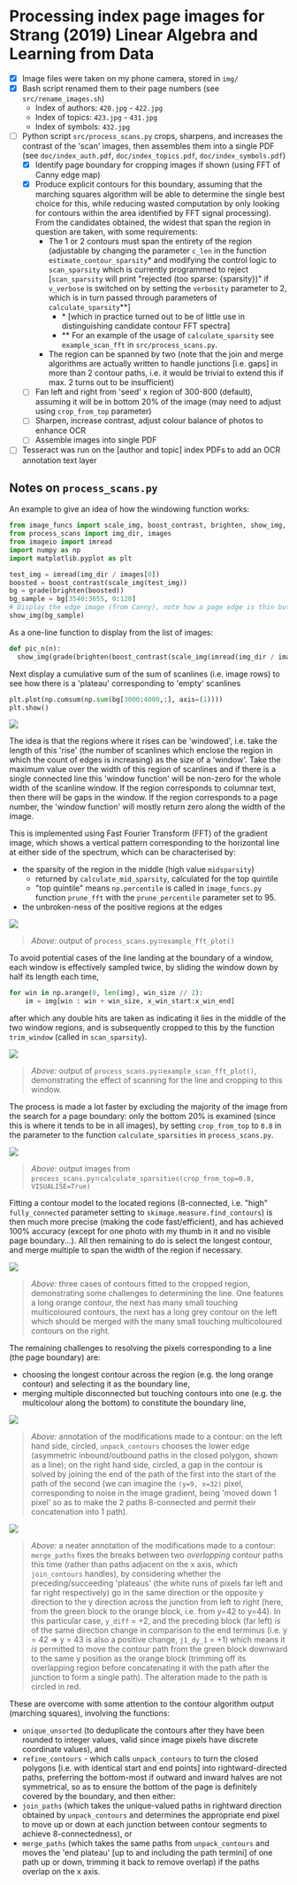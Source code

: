 # Processing index page images for Strang (2019) Linear Algebra and Learning from Data

- [x] Image files were taken on my phone camera, stored in `img/`
- [x] Bash script renamed them to their page numbers (see `src/rename_images.sh`)
  - Index of authors: `420.jpg` - `422.jpg`
  - Index of topics:  `423.jpg` - `431.jpg`
  - Index of symbols: `432.jpg`
- [ ] Python script `src/process_scans.py` crops, sharpens, and increases
  the contrast of the 'scan' images, then assembles them into a single PDF
  (see `doc/index_auth.pdf`, `doc/index_topics.pdf`, `doc/index_symbols.pdf`)
  - [x] Identify page boundary for cropping images if shown (using FFT of Canny edge map)
  - [x] Produce explicit contours for this boundary, assuming that the marching squares
        algorithm will be able to determine the single best choice for this, while
        reducing wasted computation by only looking for contours within the area
        identified by FFT signal processing). From the candidates obtained, the widest
        that span the region in question are taken, with some requirements:
    - The 1 or 2 contours must span the entirety of the region (adjustable by changing
      the parameter `c_len` in the function `estimate_contour_sparsity`\* and modifying
      the control logic to `scan_sparsity` which is currently
      programmed to reject [`scan_sparsity` will print "rejected (too sparse: {sparsity})"
      if `v_verbose` is switched on by setting the `verbosity` parameter to 2, which is
      in turn passed through parameters of `calculate_sparsity`\**]
      - \* [which in practice turned out to be of little use in distinguishing candidate
        contour FFT spectra]
      - \** For an example of the usage of `calculate_sparsity` see `example_scan_fft` in
        `src/process_scans.py`.
    - The region can be spanned by two (note that the join and merge algorithms are
      actually written to handle junctions [i.e. gaps] in more than 2 contour paths,
      i.e. it would be trivial to extend this if max. 2 turns out to be insufficient)
  - [ ] Fan left and right from 'seed' x region of 300-800 (default), assuming it will be
        in bottom 20% of the image (may need to adjust using `crop_from_top` parameter)
  - [ ] Sharpen, increase contrast, adjust colour balance of photos to enhance OCR
  - [ ] Assemble images into single PDF
- [ ] Tesseract was run on the [author and topic] index PDFs to add an OCR annotation
  text layer

## Notes on `process_scans.py`

An example to give an idea of how the windowing function works:

```python
from image_funcs import scale_img, boost_contrast, brighten, show_img, grade
from process_scans import img_dir, images
from imageio import imread
import numpy as np
import matplotlib.pyplot as plt

test_img = imread(img_dir / images[0])
boosted = boost_contrast(scale_img(test_img))
bg = grade(brighten(boosted))
bg_sample = bg[3540:3655, 0:120]
# Display the edge image (from Canny), note how a page edge is thin but not flat
show_img(bg_sample)
```

As a one-line function to display from the list of images:

```python
def pic_n(n):
  show_img(grade(brighten(boost_contrast(scale_img(imread(img_dir / images[n])[3000:,:]))))
```

Next display a cumulative sum of the sum of scanlines (i.e. image rows)
to see how there is a 'plateau' corresponding to 'empty' scanlines

```python
plt.plot(np.cumsum(np.sum(bg[3000:4000,:], axis=(1))))
plt.show()
```

![](img/documentation/index-page-scanline-cumulative-plot.png)

The idea is that the regions where it rises can be 'windowed', i.e. take
the length of this 'rise' (the number of scanlines which enclose the region
in which the count of edges is increasing) as the size of a 'window'. Take
the maximum value over the width of this region of scanlines and if there is
a single connected line this 'window function' will be non-zero for the whole
width of the scanline window. If the region corresponds to columnar text, then
there will be gaps in the window. If the region corresponds to a page number,
the 'window function' will mostly return zero along the width of the image.

This is implemented using Fast Fourier Transform (FFT) of the gradient image,
which shows a vertical pattern corresponding to the horizontal line at either
side of the spectrum, which can be characterised by:
- the sparsity of the region in the middle (high value `midsparsity`)
  - returned by `calculate_mid_sparsity`, calculated for the top quintile
  - "top quintile" means `np.percentile` is called in `image_funcs.py`
    function `prune_fft` with the `prune_percentile` parameter set to 95.
- the unbroken-ness of the positive regions at the edges

![](img/documentation/example-fft-spectra-plot.png)

> _Above:_ output of `process_scans.py`⠶`example_fft_plot()`

To avoid potential cases of the line landing at the boundary of a window,
each window is effectively sampled twice, by sliding the window down by half its length
each time,

```python
for win in np.arange(0, len(img), win_size // 2):
    im = img[win : win + win_size, x_win_start:x_win_end]
```

after which any double hits are taken as indicating it lies in the middle
of the two window regions, and is subsequently cropped to this by the function
`trim_window` (called in `scan_sparsity`).

![](img/documentation/example-trimmed-fft-spectra-plot.png)

> _Above:_ output of `process_scans.py`⠶`example_scan_fft_plot()`, demonstrating the
> effect of scanning for the line and cropping to this window.

The process is made a lot faster by excluding the majority of the image from
the search for a page boundary: only the bottom 20% is examined (since this
is where it tends to be in all images), by setting `crop_from_top` to `0.8`
in the parameter to the function `calculate_sparsities` in `process_scans.py`.

![](img/documentation/page-boundary-anim.gif)

> _Above:_ output images from `process_scans.py`⠶`calculate_sparsities(crop_from_top=0.8, VISUALISE=True)`

Fitting a contour model to the located regions (8-connected, i.e. "high"
`fully_connected` parameter setting to `skimage.measure.find_contours`) is
then much more precise (making the code fast/efficient), and has achieved
100% accuracy (except for one photo with my thumb in it and no visible page
boundary...). All then remaining to do is select the longest contour, and
merge multiple to span the width of the region if necessary.

![](img/documentation/page-boundary-anim-problems-slow.gif)

> _Above:_ three cases of contours fitted to the cropped region, demonstrating some challenges to determining
> the line. One features a long orange contour, the next has many small touching multicoloured contours,
> the next has a long grey contour on the left which should be merged with the many small touching multicoloured
> contours on the right.

The remaining challenges to resolving the pixels corresponding to a line (the page boundary) are:
- choosing the longest contour across the region (e.g. the long orange contour) and selecting it as the boundary line,
- merging multiple disconnected but touching contours into one (e.g. the multicolour along the bottom) to constitute the boundary line,

![](img/documentation/contour-refiner-algorithm-demo.png)

> _Above:_ annotation of the modifications made to a contour: on the left hand side, circled, `unpack_contours`
> chooses the lower edge (asymmetric inbound/outbound paths in the closed polygon, shown as a line); on the right
> hand side, circled, a gap in the contour is solved by joining the end of the path of the first into the start of
> the path of the second (we can imagine the `(y=9, x=32)` pixel, corresponding to noise in the image gradient,
> being 'moved down 1 pixel' so as to make the 2 paths 8-connected and permit their concatenation into 1 path).

![](img/documentation/contour-merge-algorithm-demo.png)

> _Above:_ a neater annotation of the modifications made to a contour: `merge_paths` fixes the breaks between two
> _overlapping_ contour paths this time (rather than paths adjacent on the x axis, which `join_contours` handles),
> by considering whether the preceding/succeeding 'plateaus' (the white runs of pixels far left and far right
> respectively) go in the same direction or the opposite y direction to the y direction across the junction from
> left to right (here, from the green block to the orange block, i.e. from y=42 to y=44). In this particular case,
> `y_diff` = +2, and the preceding block (far left) _is_ of the same direction change in comparison to the end
> terminus (i.e. y = 42 ⇒ y = 43 is also a positive change, `j1_dy_1` = +1) which means it _is_ permitted to
> move the contour path from the green block downward to the same y position as the orange block (trimming off its
> overlapping region before concatenating it with the path after the junction to form a single path). The alteration
> made to the path is circled in red.

These are overcome with some attention to the contour algorithm output (marching squares), involving the functions:
- `unique_unsorted` (to deduplicate the contours after they have been rounded to integer values, valid since image pixels
have discrete coordinate values), and
- `refine_contours` - which calls `unpack_contours` to turn the closed polygons
[i.e. with identical start and end points] into rightward-directed paths, preferring the bottom-most if outward and
inward halves are not symmetrical, so as to ensure the bottom of the page is definitely covered by the boundary,
and then either:
- `join_paths` (which takes the unique-valued paths in rightward direction obtained by `unpack_contours`
and determines the appropriate end pixel to move up or down at each junction between contour segments to achieve
8-connectedness), or
- `merge_paths` (which takes the same paths from `unpack_contours` and moves the 'end plateau'
[up to and including the path termini] of one path up or down, trimming it back to remove overlap) if the paths
overlap on the x axis.
